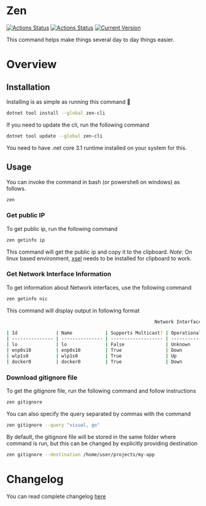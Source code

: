 # Zen
[![Actions Status](https://github.com/WajahatAliAbid/zen-cli/workflows/.NET%20Core%20Build/badge.svg?branch=main)](https://github.com/WajahatAliAbid/zen-cli/actions) [![Actions Status](https://github.com/WajahatAliAbid/zen-cli/workflows/.NET%20Core%20Publish/badge.svg)](https://github.com/WajahatAliAbid/zen-cli/actions) [![Current Version](https://img.shields.io/badge/Version-0.0.7-brightgreen?logo=nuget&labelColor=30363D)](./CHANGELOG.md#007--2021-06-16)

This command helps make things several day to day things easier.

# Overview
## Installation
Installing is as simple as running this command 🤟
```bash
dotnet tool install --global zen-cli
```
If you need to update the cli, run the following command
```bash
dotnet tool update --global zen-cli
```
You need to have .net core 3.1 runtime installed on your system for this.

## Usage
You can invoke the command in bash (or powershell on windows) as follows.
```bash
zen
```
### Get public IP
To get public ip, run the following command
```bash
zen getinfo ip
```
This command will get the public ip and copy it to the clipboard.
*Note*: On linux based environment, [xsel](https://linux.die.net/man/1/xsel) needs to be installed for clipboard to work.

### Get Network Interface Information
To get information about Network interfaces, use the following command
```bash
zen getinfo nic
```

This command will display output in following format
```bash
                                                      Network Interfaces                                                      
                                                                                                                              
| Id              | Name            | Supports Multicast? | Operational Status | Interface Type | DNS Enabled? | Gateway IP  |
| --------------- | --------------- | ------------------- | ------------------ | -------------- | ------------ | ----------- |
| lo              | lo              | False               | Unknown            | Loopback       | True         |             |
| enp0s10         | enp0s10         | True                | Down               | Ethernet       | True         |             |
| wlp1s0          | wlp1s0          | True                | Up                 | Ethernet       | True         | 192.168.4.1 |
| docker0         | docker0         | True                | Down               | Ethernet       | True         |             |
```
### Download gitignore file
To get the gitignore file, run the following command and follow instructions
```bash
zen gitignore
```
You can also specify the query separated by commas with the command
```bash
zen gitignore --query "visual, go"
```
By default, the gitignore file will be stored in the same folder where command is run, but this can be changed by explicitly providing destination
```bash
zen gitignore --destination /home/user/projects/my-app
```
# Changelog
You can read complete changelog [here](./CHANGELOG.md)